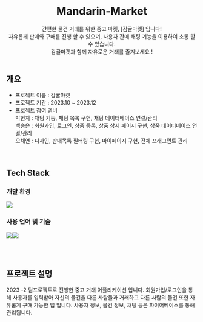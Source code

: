 <div align=center>
  
# Mandarin-Market
간편한 물건 거래를 위한 중고 마켓, [감귤마켓] 입니다! <br>
자유롭게 판매와 구매를 진행 할 수 있으며, 사용자 간에 채팅 기능을 이용하여 소통 할 수 있습니다.<br>
감귤마켓과 함께 자유로운 거래를 즐겨보세요 ! <br><br>
</div>



## 개요
- 프로젝트 이름 : 감귤마켓
- 프로젝트 기간 : 2023.10 ~ 2023.12
- 프로젝트 참여 멤버<br>
  박현지 : 채팅 기능, 채팅 목록 구현, 채팅 데이터베이스 연결/관리<br>
  백승은 : 회원가입, 로그인, 상품 등록, 상품 상세 페이지 구현, 상품 데이터베이스 연결/관리<br>
  오채연 : 디자인, 판매목록 필터링 구현, 마이페이지 구현, 전체 프래그먼트 관리<br>
<br><br>

## Tech Stack
### 개발 환경
<img src="https://img.shields.io/badge/androidstudio-34A853?style=for-the-badge&logo=androidstudio&logoColor=white">

### 사용 언어 및 기술
<img src="https://img.shields.io/badge/kotlin-7F52FF?style=for-the-badge&logo=kotlin&logoColor=white"><img src="https://img.shields.io/badge/firebase-FFCA28?style=for-the-badge&logo=firebase&logoColor=black">


<br><br>


## 프로젝트 설명
2023 -2 텀프로젝트로 진행한 중고 거래 어플리케이션 입니다. 회원가입/로그인을 통해 사용자를 입력받아 자신의 물건을 다른 사람들과 거래하고 다른 사람의 물건 또한 자유롭게 구매 가능한 앱 입니다. 사용자 정보, 물건 정보, 채팅 등은 파이어베이스를 통해 관리됩니다.




